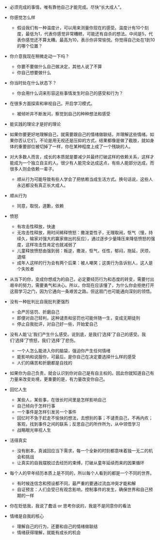 - 必须完成的事情，唯有靠他自己才能完成。尽快“长大成人”。

- 你感觉怎么样
  - 假设我们有一种温度计，可以用来测量你现在的感受。温度计有10个刻度，最低为1，代表你感觉非常糟糕，可能还有自杀的想法。中间是5，代表你感觉还不算太糟。最高为10，表示你非常愉悦。​你觉得自己处在1到10的哪个位置？​

- 你介意我现在稍微走动一下吗？
  - 你要不要做什么自己做决定，其他人说了不算
  - 你自己想要做什么

- 你当时处在什么状态下？​
  - 你会用什么词来形容这些事情发生时自己的感受和行为？​

- 在很多方面探索和审视自己。开启学习模式。
  - 被倾听并不断发问，察觉到自己的种种想法和感受

- 能实践的理论才是好的理论

- 如果你要更好地理解自己，就需要跟自己的情绪做联结，并理解这些情绪。如果你否认它们，不论是用无视还是压抑的方式，结果都像是做了截肢，就如身体的重要部位被切掉了一样，你在某种程度上成了一个残缺的人。

- 对大多数人而言，成长的本质就是要减少并最终打破这样的依赖关系，这样才能成为一个独立自主的人。很少有人能完全达成这点，有些人能部分达成，而很多人则会依赖一辈子。​
  - 顺从行为可能导致有些人学会了把依赖当成生活方式。换句话说，这些人永远都没有真正长大成人。​

- 顺从行为
  - 同意，取悦，道歉，依赖

- 愤怒
  - 有攻击性释放，快速
  - 无攻击性释放，用时间稀释愤怒：撒泼耍性子，无理取闹，怄气（慢，持续久，输家对强大的赢家做出的反应），通过逐步少量降压来降低愤怒的强度，这样攻击性肯定也就减弱了
  - 儿童释放愤怒由强到弱：叛逆，撒泼，怄气，任性，郁闷，拖延，厌烦，退缩
  - 成年人这样的行为会有两个后果：被人嘲笑；这类行为告诉别人，这人是个失败者

- 从当下的你，变成你想成为的自己，必定要经历行为和态度的转变，需要付出艰辛的努力，需要勇气和决心。所以，你现在应该懂了，为什么你会拒绝打开这扇学习之门，因为它通向一条艰苦之路。​但这扇门也可能通向深刻的领悟。​

- 没有一种批判比自我批判更强烈
  - 会严厉惩罚、折磨自己
  - 即便对自己轻判，这种谴责和惩罚也可能伴随一生，变成无期徒刑
  - 停止自我批评，对自己好一些，开始爱自己

- 没有人能‘让’我们产生什么感受。说到底，是我们‘选择’了自己的感受。我们‘选择’了愤怒，我们‘选择’了悲伤。
  - 一个人怎么能进入你的脑袋，强迫你产生任何情绪
  - 能影响和说服你，可最后，是你自己在决定要选择什么样的感受
  - 人们的痛苦和折磨都是自找的

- 如果你为自己负责，就会认识到你对自己是有自主权的。因此你就知道自己有力量来改变处境，更重要的是，有力量改变你自己。​

- 回忆人生
  - 某些人，某些事，在很长时间里是怎样影响自己
  - 自己倾向于怎样行事
  - 一个事件是怎样引发另一个事件
  - 回忆时不急于赶走不愉快的想法，去想别的事；不谴责自己，不再内疚；客观，找到事件之间的联系；反思自己的所作所为，从中领悟学习
  - 战略眼光审视人生

- 活得真实
  - 没有剧本，真诚回应当下需求，每一个全新的时刻都意味着独一无二的机会和挑战
  - 让真实的自我摆脱过去经历的束缚，打破从童年延续而来的因果循环

- 每个人的早年经历本质上是不同的，所以每个人看到的都是一个不同的世界。
  - 有时候连信念和预设都不同，最严重的要通过流血冲突才能和解
  - 自证预言：人们会受已有观念影响，控制事件的发生，确保世界和自己预期的一样

- 你在贬低我，我说了蠢话 or 思考你说的，我是不是同意你的看法

- 情绪是自我的核心
  - 理解自己的行为，还要和自己的情绪做联结
  - 情绪获得理解，就能有成长的机会